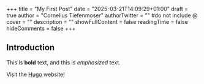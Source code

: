 +++
title = "My First Post"
date = "2025-03-21T14:09:29+01:00"
draft = true 
author = "Cornelius Tiefenmoser"
authorTwitter = "" #do not include @
cover = ""
description = ""
showFullContent = false
readingTime = false
hideComments = false
+++

## Introduction

This is **bold** text, and this is *emphasized* text.

Visit the [Hugo](https://gohugo.io) website!